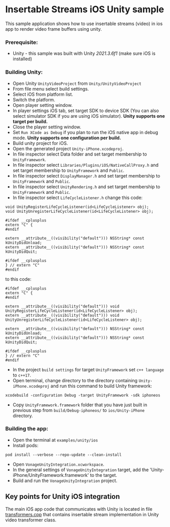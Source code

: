 # Insertable Streams iOS Unity sample
This sample application shows how to use insertable streams (video) in ios app to render video frame buffers using unity.
### Prerequisite:
- Unity - this sample was built with Unity *2021.3.6f1* (make sure iOS is installed)
### Building Unity:
- Open Unity `UnityVideoProject` from `Unity/UnityVideoProject`
- From file menu select build settings.
- Select iOS from platform list.
- Switch the platform.
- Open player setting window.
- In player settings iOS tab, set target SDK to device SDK (You can also select simulator SDK if you are using iOS simulator). **Unity supports one target per build.**
- Close the player setting window.
- Set `Run XCode as Debug` if you plan to run the iOS native app in debug mode. **Unity supports one configuration per build.**
- Build unity project for iOS.
- Open the generated project `Unity-iPhone.xcodeproj`.
- In file inspector select Data folder and set target membership to `UnityFramework`.
- In file inspector select `Libraries/Plugins/iOS/NativeCallProxy.h` and set target membership to `UnityFramework` and `Public`.
- In file inspector select `DisplayManager.h` and set target membership to `UnityFramework` and `Public`.
- In file inspector select `UnityRendering.h` and set target membership to `UnityFramework` and `Public`.
- In file inspector select `LifeCycleListener.h` change this code:
```
void UnityRegisterLifeCycleListener(id<LifeCycleListener> obj);
void UnityUnregisterLifeCycleListener(id<LifeCycleListener> obj);

#ifdef __cplusplus
extern "C" {
#endif

extern __attribute__((visibility("default"))) NSString* const kUnityDidUnload;
extern __attribute__((visibility("default"))) NSString* const kUnityDidQuit;

#ifdef __cplusplus
} // extern "C"
#endif
```
to this code:
```
#ifdef __cplusplus
extern "C" {
#endif

extern __attribute__((visibility("default"))) void UnityRegisterLifeCycleListener(id<LifeCycleListener> obj);
extern __attribute__((visibility("default"))) void UnityUnregisterLifeCycleListener(id<LifeCycleListener> obj);

extern __attribute__((visibility("default"))) NSString* const kUnityDidUnload;
extern __attribute__((visibility("default"))) NSString* const kUnityDidQuit;

#ifdef __cplusplus
} // extern "C"
#endif
```
- In the project `build settings` for target `UnityFramework` set `c++ language` to `c++17`.
- Open terminal, change directory to the directory containing `Unity-iPhone.xcodeproj` and run this command to build Unity framework:
```
xcodebuild -configuration Debug -target UnityFramework -sdk iphoneos
```
- Copy `UnityFramework.framework` folder that you have just built in previous step from `build/Debug-iphoneos/` to `ios/Unity-iPhone` directory.
### Building the app:
- Open the terminal at `examples/unity/ios`
- Install pods:
```
pod install --verbose --repo-update --clean-install
```
- Open `VonageUnityIntegration.xcworkspace`.
- In the general settings of `VonageUnityIntegration` target, add the 'Unity-iPhone/UnityFramework.framework' to the target.
- Build and run the `VonageUnityIntegration` project.

## Key points for Unity iOS integration
The main iOS app code that communicates with Unity is located in file [transformers.cpp](https://github.com/Vonage/vonage-media-transformers-samples/blob/main/Unity/ios/VonageUnityIntegration/transformers.cpp) that contains insertable stream implementation in Unity video transformer class.
